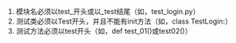 1. 模块名必须以test_开头或以_test结尾（如，test_login.py）<br>
2. 测试类必须以Test开头，并且不能有init方法（如，class TestLogin:）<br>
3. 测试方法必须以test开头（如，def test_01()或test02()）<br>
